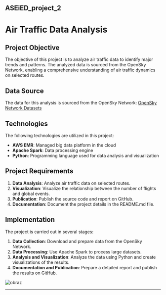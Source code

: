 ## ASEiED_project_2

# Air Traffic Data Analysis

## Project Objective

The objective of this project is to analyze air traffic data to identify major trends and patterns. The analyzed data is sourced from the OpenSky Network, enabling a comprehensive understanding of air traffic dynamics on selected routes.

## Data Source

The data for this analysis is sourced from the OpenSky Network: [OpenSky Network Datasets](https://opensky-network.org/datasets/states/)

## Technologies

The following technologies are utilized in this project:
- **AWS EMR**: Managed big data platform in the cloud
- **Apache Spark**: Data processing engine
- **Python**: Programming language used for data analysis and visualization

## Project Requirements

1. **Data Analysis**: Analyze air traffic data on selected routes.
2. **Visualization**: Visualize the relationship between the number of flights and global events.
3. **Publication**: Publish the source code and report on GitHub.
4. **Documentation**: Document the project details in the README.md file.

## Implementation

The project is carried out in several stages:
1. **Data Collection**: Download and prepare data from the OpenSky Network.
2. **Data Processing**: Use Apache Spark to process large datasets.
3. **Analysis and Visualization**: Analyze the data using Python and create visualizations of the results.
4. **Documentation and Publication**: Prepare a detailed report and publish the results on GitHub.

![obraz](https://github.com/aFuks/ASEiED_project_2/assets/106777205/cbee5615-2f75-4dd9-9996-81e04cc0170a)

---



